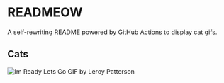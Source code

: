 # READMEOW

A self-rewriting README powered by GitHub Actions to display cat gifs.

## Cats

![Im Ready Lets Go GIF by Leroy Patterson](https://media4.giphy.com/media/CjmvTCZf2U3p09Cn0h/200.gif?cid=9acd02datb4wkskd21iq267ksgdz4ltxles3b1barlzyk7jl&ep=v1_gifs_search&rid=200.gif&ct=g)
